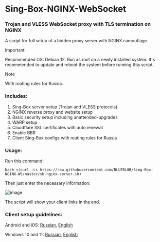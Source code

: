 # Sing-Box-NGINX-WebSocket

### Trojan and VLESS WebSocket proxy with TLS termination on NGINX
A script for full setup of a hidden proxy server with NGINX camouflage.

> [!IMPORTANT]
> Recommended OS: Debian 12. Run as root on a newly installed system. It's recommended to update and reboot the system before running this script.

> [!NOTE]
> With routing rules for Russia.
 
### Includes:
1) Sing-Box server setup (Trojan and VLESS protocols)
2) NGINX reverse proxy and website setup
3) Basic security setup including unattended-upgrades
4) WARP setup
5) Cloudflare SSL certificates with auto renewal
6) Enable BBR
7) Client Sing-Box configs with routing rules for Russia
 
### Usage:

Run this command:

```
bash <(curl -Ls https://raw.githubusercontent.com/BLUEBL0B/Sing-Box-NGINX-WS/master/sb-nginx-server.sh)
```
Then just enter the necessary information:

![image](https://github.com/user-attachments/assets/7e46a4a0-2168-4b63-95f2-fc481e2ddf60)

The script will show your client links in the end.

### Client setup guidelines:
Android and iOS: [Russian](https://github.com/BLUEBL0B/Sing-Box-NGINX-WS/blob/main/Client-Guidelines/Sing-Box-Android-iOS-ru.pdf), [English](https://github.com/BLUEBL0B/Sing-Box-NGINX-WS/blob/main/Client-Guidelines/Sing-Box-Android-iOS-en.pdf)

Windows 10 and 11: [Russian](https://github.com/BLUEBL0B/Sing-Box-NGINX-WS/blob/main/Client-Guidelines/Sing-Box-Windows-10-11-ru.pdf), [English](https://github.com/BLUEBL0B/Sing-Box-NGINX-WS/blob/main/Client-Guidelines/Sing-Box-Windows-10-11-en.pdf)
